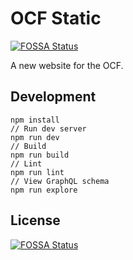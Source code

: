 # OCF Static
[![FOSSA Status](https://app.fossa.io/api/projects/git%2Bgithub.com%2FBernardZhao%2Focf.svg?type=shield)](https://app.fossa.io/projects/git%2Bgithub.com%2FBernardZhao%2Focf?ref=badge_shield)


A new website for the OCF.

## Development

```
npm install
// Run dev server
npm run dev
// Build
npm run build
// Lint
npm run lint
// View GraphQL schema
npm run explore
```


## License
[![FOSSA Status](https://app.fossa.io/api/projects/git%2Bgithub.com%2FBernardZhao%2Focf.svg?type=large)](https://app.fossa.io/projects/git%2Bgithub.com%2FBernardZhao%2Focf?ref=badge_large)